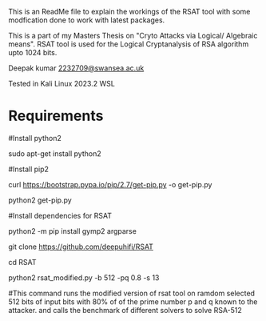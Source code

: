 This is an ReadMe file to explain the workings of the RSAT tool with some modfication done to work with latest packages.

This is a part of my Masters Thesis on "Cryto Attacks via Logical/ Algebraic means". RSAT tool is used for the Logical Cryptanalysis of RSA algorithm upto 1024 bits.

Deepak kumar 2232709@swansea.ac.uk

Tested in Kali Linux 2023.2 WSL

# Requirements

#Install python2

sudo apt-get install python2 

#Install pip2 

curl https://bootstrap.pypa.io/pip/2.7/get-pip.py -o get-pip.py

python2 get-pip.py

#Install dependencies for RSAT

python2 -m pip install gymp2 argparse

git clone https://github.com/deepuhifi/RSAT

cd RSAT

python2 rsat_modified.py -b 512 -pq 0.8 -s 13

#This command runs the modified version of rsat tool on ramdom selected 512 bits of input bits with 80% of of the prime number p and q known to the attacker. and calls the benchmark of different solvers to solve RSA-512 

